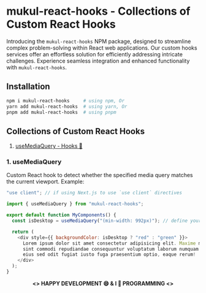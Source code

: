 # mukul-react-hooks - Collections of Custom React Hooks

Introducing the `mukul-react-hooks` NPM package, designed to streamline complex problem-solving within React web applications. Our custom hooks services offer an effortless solution for efficiently addressing intricate challenges. Experience seamless integration and enhanced functionality with `mukul-react-hooks`.

## Installation

```sh
npm i mukul-react-hooks     # using npm, Or
yarn add mukul-react-hooks  # using yarn, Or
pnpm add mukul-react-hooks  # using pnpm
```

## Collections of Custom React Hooks

1. [useMediaQuery - Hooks 🚀](#1-usemediaquery)

### 1. useMediaQuery

Custom React hook to detect whether the specified media query matches the current viewport. Example:

```js
"use client"; // if using Next.js to use `use client` directives

import { useMediaQuery } from "mukul-react-hooks";

export default function MyComponents() {
  const isDesktop = useMediaQuery("(min-width: 992px)"); // define your preferable breakpoints

  return (
    <div style={{ backgroundColor: isDesktop ? "red" : "green" }}>
      Lorem ipsum dolor sit amet consectetur adipisicing elit. Maxime mollitia, molestiae quas vel
      sint commodi repudiandae consequuntur voluptatum laborum numquam blanditiis harum quisquam
      eius sed odit fugiat iusto fuga praesentium optio, eaque rerum!
    </div>
  );
}
```

<p align="center">
  <strong><> HAPPY DEVELOPMENT 😄 & I 💖 PROGRAMMING <></strong>
</p>
